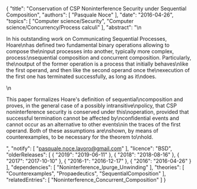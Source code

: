 {
    "title": "Conservation of CSP Noninterference Security under Sequential Composition",
    "authors": [
        "Pasquale Noce"
    ],
    "date": "2016-04-26",
    "topics": [
        "Computer science/Security",
        "Computer science/Concurrency/Process calculi"
    ],
    "abstract": "\n<p>In his outstanding work on Communicating Sequential Processes, Hoare\nhas defined two fundamental binary operations allowing to compose the\ninput processes into another, typically more complex, process:\nsequential composition and concurrent composition. Particularly, the\noutput of the former operation is a process that initially behaves\nlike the first operand, and then like the second operand once the\nexecution of the first one has terminated successfully, as long as it\ndoes.</p>\n<p>This paper formalizes Hoare's definition of sequential\ncomposition and proves, in the general case of a possibly intransitive\npolicy, that CSP noninterference security is conserved under this\noperation, provided that successful termination cannot be affected by\nconfidential events and cannot occur as an alternative to other events\nin the traces of the first operand. Both of these assumptions are\nshown, by means of counterexamples, to be necessary for the theorem to\nhold.</p>",
    "notify": [
        "pasquale.noce.lavoro@gmail.com"
    ],
    "licence": "BSD",
    "olderReleases": [
        {
            "2019": "2019-06-11"
        },
        {
            "2018": "2018-08-16"
        },
        {
            "2017": "2017-10-10"
        },
        {
            "2016-1": "2016-12-17"
        },
        {
            "2016": "2016-04-26"
        }
    ],
    "dependencies": [
        "Noninterference_Ipurge_Unwinding"
    ],
    "theories": [
        "Counterexamples",
        "Propaedeutics",
        "SequentialComposition"
    ],
    "relatedEntries": [
        "Noninterference_Concurrent_Composition"
    ]
}